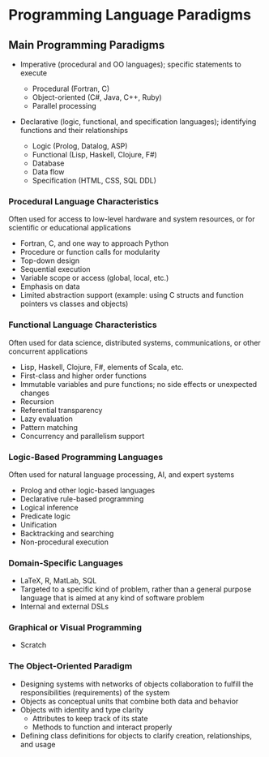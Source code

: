 # Programming Language Paradigms

## Main Programming Paradigms

- Imperative (procedural and OO languages); specific statements to execute
    - Procedural (Fortran, C)
    - Object-oriented (C#, Java, C++, Ruby)
    - Parallel processing

- Declarative (logic, functional, and specification languages); identifying functions and their relationships
    - Logic (Prolog, Datalog, ASP)
    - Functional (Lisp, Haskell, Clojure, F#)
    - Database
    - Data flow
    - Specification (HTML, CSS, SQL DDL)

### Procedural Language Characteristics

Often used for access to low-level hardware and system resources, or for scientific or educational applications

- Fortran, C, and one way to approach Python
- Procedure or function calls for modularity
- Top-down design
- Sequential execution
- Variable scope or access (global, local, etc.)
- Emphasis on data
- Limited abstraction support (example: using C structs and function pointers vs classes and objects)

### Functional Language Characteristics

Often used for data science, distributed systems, communications, or other concurrent applications

- Lisp, Haskell, Clojure, F#, elements of Scala, etc.
- First-class and higher order functions
- Immutable variables and pure functions; no side effects or unexpected changes
- Recursion
- Referential transparency
- Lazy evaluation
- Pattern matching
- Concurrency and parallelism support

### Logic-Based Programming Languages

Often used for natural language processing, AI, and expert systems

- Prolog and other logic-based languages
- Declarative rule-based programming
- Logical inference
- Predicate logic
- Unification
- Backtracking and searching
- Non-procedural execution

### Domain-Specific Languages

- LaTeX, R, MatLab, SQL
- Targeted to a specific kind of problem, rather than a general purpose language that is aimed at any kind of software problem
- Internal and external DSLs

### Graphical or Visual Programming

- Scratch

### The Object-Oriented Paradigm

- Designing systems with networks of objects collaboration to fulfill the responsibilities (requirements) of the system
- Objects as conceptual units that combine both data and behavior
- Objects with identity and type clarity
    - Attributes to keep track of its state
    - Methods to function and interact properly
- Defining class definitions for objects to clarify creation, relationships, and usage